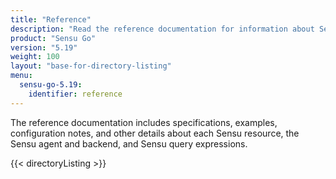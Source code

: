 ```yaml
---
title: "Reference"
description: "Read the reference documentation for information about Sensu resources, specifications, and example configurations."
product: "Sensu Go"
version: "5.19"
weight: 100
layout: "base-for-directory-listing"
menu:
  sensu-go-5.19:
    identifier: reference
---
```


The reference documentation includes specifications, examples, configuration notes, and other details about each Sensu resource, the Sensu agent and backend, and Sensu query expressions.

{{< directoryListing >}}
